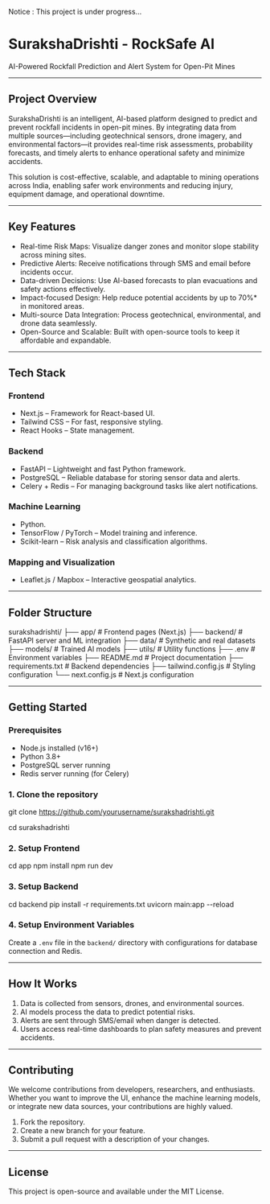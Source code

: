 Notice : This project is under progress...


# SurakshaDrishti - RockSafe AI

AI-Powered Rockfall Prediction and Alert System for Open-Pit Mines

---

## Project Overview

SurakshaDrishti is an intelligent, AI-based platform designed to predict and prevent rockfall incidents in open-pit mines. By integrating data from multiple sources—including geotechnical sensors, drone imagery, and environmental factors—it provides real-time risk assessments, probability forecasts, and timely alerts to enhance operational safety and minimize accidents.

This solution is cost-effective, scalable, and adaptable to mining operations across India, enabling safer work environments and reducing injury, equipment damage, and operational downtime.

---

## Key Features

- Real-time Risk Maps: Visualize danger zones and monitor slope stability across mining sites.
- Predictive Alerts: Receive notifications through SMS and email before incidents occur.
- Data-driven Decisions: Use AI-based forecasts to plan evacuations and safety actions effectively.
- Impact-focused Design: Help reduce potential accidents by up to 70%* in monitored areas.
- Multi-source Data Integration: Process geotechnical, environmental, and drone data seamlessly.
- Open-Source and Scalable: Built with open-source tools to keep it affordable and expandable.

---

## Tech Stack

### Frontend
- Next.js – Framework for React-based UI.
- Tailwind CSS – For fast, responsive styling.
- React Hooks – State management.

### Backend
- FastAPI – Lightweight and fast Python framework.
- PostgreSQL – Reliable database for storing sensor data and alerts.
- Celery + Redis – For managing background tasks like alert notifications.

### Machine Learning
- Python.
- TensorFlow / PyTorch – Model training and inference.
- Scikit-learn – Risk analysis and classification algorithms.

### Mapping and Visualization
- Leaflet.js / Mapbox – Interactive geospatial analytics.

---

## Folder Structure

surakshadrishti/
├── app/ # Frontend pages (Next.js)
├── backend/ # FastAPI server and ML integration
├── data/ # Synthetic and real datasets
├── models/ # Trained AI models
├── utils/ # Utility functions
├── .env # Environment variables
├── README.md # Project documentation
├── requirements.txt # Backend dependencies
├── tailwind.config.js # Styling configuration
└── next.config.js # Next.js configuration


---

## Getting Started

### Prerequisites
- Node.js installed (v16+)
- Python 3.8+
- PostgreSQL server running
- Redis server running (for Celery)

### 1. Clone the repository
git clone https://github.com/yourusername/surakshadrishti.git

cd surakshadrishti


### 2. Setup Frontend


cd app
npm install
npm run dev


### 3. Setup Backend


cd backend
pip install -r requirements.txt
uvicorn main:app --reload


### 4. Setup Environment Variables
Create a `.env` file in the `backend/` directory with configurations for database connection and Redis.

---

## How It Works

1. Data is collected from sensors, drones, and environmental sources.
2. AI models process the data to predict potential risks.
3. Alerts are sent through SMS/email when danger is detected.
4. Users access real-time dashboards to plan safety measures and prevent accidents.

---

## Contributing

We welcome contributions from developers, researchers, and enthusiasts. Whether you want to improve the UI, enhance the machine learning models, or integrate new data sources, your contributions are highly valued.

1. Fork the repository.
2. Create a new branch for your feature.
3. Submit a pull request with a description of your changes.

---

## License

This project is open-source and available under the MIT License.



